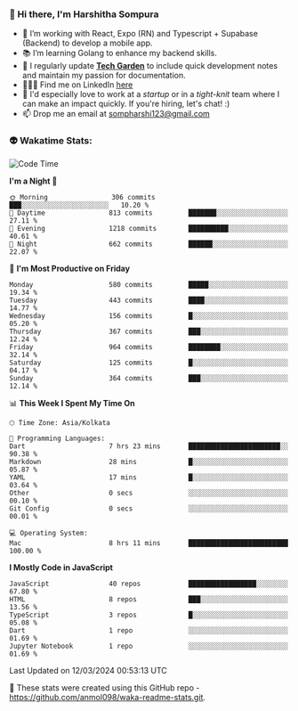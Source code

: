 ### 👋 Hi there, I'm Harshitha Sompura

- 🔧 I’m working with React, Expo (RN) and Typescript + Supabase (Backend) to develop a mobile app.
- 📚 I’m learning Golang to enhance my backend skills.
- 🌾 I regularly update **<u>[Tech Garden](https://tech-garden-hs.vercel.app/)</u>** to include quick development notes and maintain my passion for documentation.
- 👩🏻‍💻 Find me on LinkedIn <u>[here](https://www.linkedin.com/in/harshithasompura/)</u>
- 🐣 I'd especially love to work at a _startup_ or in a _tight-knit_ team where I can make an impact quickly. If you're hiring, let's chat! :)
- 📫 Drop me an email at [sompharshi123@gmail.com](mailto:sompharshi123@gmail.com)

### 👽 Wakatime Stats:
<!--START_SECTION:waka-->
![Code Time](http://img.shields.io/badge/Code%20Time-41%20hrs%2052%20mins-blue)

**I'm a Night 🦉** 

```text
🌞 Morning                306 commits         ███░░░░░░░░░░░░░░░░░░░░░░   10.20 % 
🌆 Daytime                813 commits         ███████░░░░░░░░░░░░░░░░░░   27.11 % 
🌃 Evening                1218 commits        ██████████░░░░░░░░░░░░░░░   40.61 % 
🌙 Night                  662 commits         ██████░░░░░░░░░░░░░░░░░░░   22.07 % 
```
📅 **I'm Most Productive on Friday** 

```text
Monday                   580 commits         █████░░░░░░░░░░░░░░░░░░░░   19.34 % 
Tuesday                  443 commits         ████░░░░░░░░░░░░░░░░░░░░░   14.77 % 
Wednesday                156 commits         █░░░░░░░░░░░░░░░░░░░░░░░░   05.20 % 
Thursday                 367 commits         ███░░░░░░░░░░░░░░░░░░░░░░   12.24 % 
Friday                   964 commits         ████████░░░░░░░░░░░░░░░░░   32.14 % 
Saturday                 125 commits         █░░░░░░░░░░░░░░░░░░░░░░░░   04.17 % 
Sunday                   364 commits         ███░░░░░░░░░░░░░░░░░░░░░░   12.14 % 
```


📊 **This Week I Spent My Time On** 

```text
🕑︎ Time Zone: Asia/Kolkata

💬 Programming Languages: 
Dart                     7 hrs 23 mins       ███████████████████████░░   90.38 % 
Markdown                 28 mins             █░░░░░░░░░░░░░░░░░░░░░░░░   05.87 % 
YAML                     17 mins             █░░░░░░░░░░░░░░░░░░░░░░░░   03.64 % 
Other                    0 secs              ░░░░░░░░░░░░░░░░░░░░░░░░░   00.10 % 
Git Config               0 secs              ░░░░░░░░░░░░░░░░░░░░░░░░░   00.01 % 

💻 Operating System: 
Mac                      8 hrs 11 mins       █████████████████████████   100.00 % 
```

**I Mostly Code in JavaScript** 

```text
JavaScript               40 repos            █████████████████░░░░░░░░   67.80 % 
HTML                     8 repos             ███░░░░░░░░░░░░░░░░░░░░░░   13.56 % 
TypeScript               3 repos             █░░░░░░░░░░░░░░░░░░░░░░░░   05.08 % 
Dart                     1 repo              ░░░░░░░░░░░░░░░░░░░░░░░░░   01.69 % 
Jupyter Notebook         1 repo              ░░░░░░░░░░░░░░░░░░░░░░░░░   01.69 % 
```




 Last Updated on 12/03/2024 00:53:13 UTC
<!--END_SECTION:waka-->

👀 These stats were created using this GitHub repo - https://github.com/anmol098/waka-readme-stats.git. 
